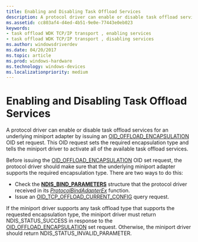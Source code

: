 ```yaml
---
title: Enabling and Disabling Task Offload Services
description: A protocol driver can enable or disable task offload services for an underlying miniport adapter by issuing an OID_OFFLOAD_ENCAPSULATION OID set request.
ms.assetid: cc803af4-d4ed-4b51-9e0e-77443e0eb023
keywords:
- task offload WDK TCP/IP transport , enabling services
- task offload WDK TCP/IP transport , disabling services
ms.author: windowsdriverdev
ms.date: 04/20/2017
ms.topic: article
ms.prod: windows-hardware
ms.technology: windows-devices
ms.localizationpriority: medium
---
```


# Enabling and Disabling Task Offload Services


A protocol driver can enable or disable task offload services for an underlying miniport adapter by issuing an [OID\_OFFLOAD\_ENCAPSULATION](https://msdn.microsoft.com/library/windows/hardware/ff569762) OID set request. This OID request sets the required encapsulation type and tells the miniport driver to activate all of the available task offload services.




Before issuing the [OID\_OFFLOAD\_ENCAPSULATION](https://msdn.microsoft.com/library/windows/hardware/ff569762) OID set request, the protocol driver should make sure that the underlying miniport adapter supports the required encapsulation type. There are two ways to do this:

-   Check the [**NDIS\_BIND\_PARAMETERS**](https://msdn.microsoft.com/library/windows/hardware/ff564832) structure that the protocol driver received in its [*ProtocolBindAdapterEx*](https://msdn.microsoft.com/library/windows/hardware/ff570220) function.
-   Issue an [OID\_TCP\_OFFLOAD\_CURRENT\_CONFIG](https://msdn.microsoft.com/library/windows/hardware/ff569805) query request.

If the miniport driver supports any task offload type that supports the requested encapsulation type, the miniport driver must return NDIS\_STATUS\_SUCCESS in response to the [OID\_OFFLOAD\_ENCAPSULATION](https://msdn.microsoft.com/library/windows/hardware/ff569762) set request. Otherwise, the miniport driver should return NDIS\_STATUS\_INVALID\_PARAMETER.

 

 





